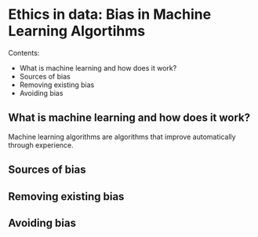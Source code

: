 # Ethics in data: Bias in Machine Learning Algortihms

Contents:  
* What is machine learning and how does it work?  
* Sources of bias  
* Removing existing bias  
* Avoiding bias 


## What is machine learning and how does it work?

Machine learning algorithms are algorithms that improve automatically through experience.

## Sources of bias

## Removing existing bias

## Avoiding bias
